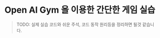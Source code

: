 # Open AI Gym 을 이용한 간단한 게임 실습 

> TODO: 실제 실습 코드와 쉬운 주석, 코드 동작 원리등을 정리하면 될것 같습니다.

<script src="https://gist.github.com/rygh4775/8f4cb1aa51e16fb798938ef2e755bcca.js">
</script>